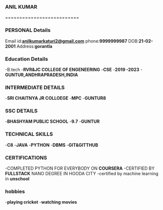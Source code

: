 ### ANIL KUMAR
==========================
### PERSONAL Details
Email id:**anilkumarkaturi2@gmail.com**
phone:**9999999987**
DOB:**21-02-2001**
Address:**gorantla**

### Education Details
-B.tech
-**RVR&JC COLLEGE OF ENGENEERING**
-**CSE**
-**2019 -2023**
-**GUNTUR,ANDHRAPRADESH,INDIA**

### INTERMEDIATE DETAILS
-**SRI CHAITNYA JR COLLOEGE**
-**MPC**
-**GUNTUR8**

### SSC DETAILS
-**BHASHYAM PUBLIC SCHOOL**
-**9.7**
-**GUNTUR**

### TECHNICAL SKILLS
-**C8**
-**JAVA**
-**PYTHON**
-**DBMS**
-**GIT&GITTHUB**

### CERTIFICATIONS
-COMPLETED PYTHON FOR EVERYBODY ON **COURSERA**
-CERTIFIED BY **FULLSTACK** NANO DEGREE IN HOODA CITY
-certified by machine learning in **unschool**


### hobbies
-**playing cricket**
-**watching movies**


